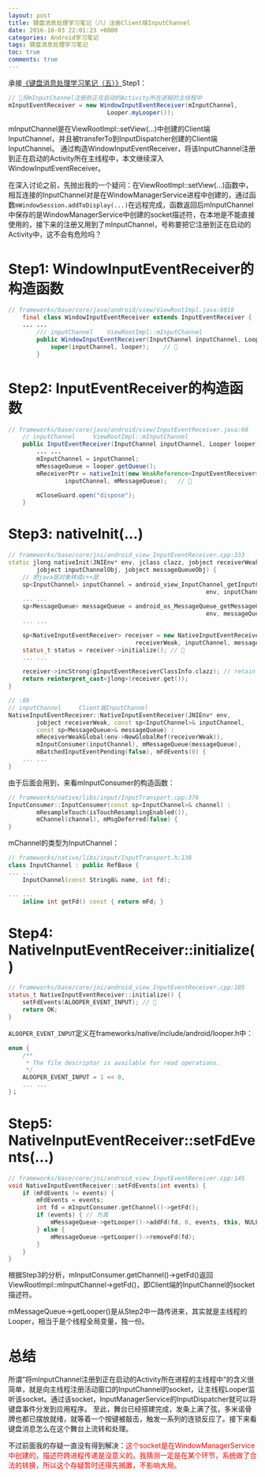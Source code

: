 ```yaml
---
layout: post
title: 键盘消息处理学习笔记（八）注册Client端InputChannel
date: 2016-10-03 22:01:23 +0800
categories: Android学习笔记
tags: 键盘消息处理学习笔记
toc: true
comments: true
---
```

承接[《键盘消息处理学习笔记（五）》](http://palanceli.com/2016/10/02/2016/1002KeyboardLearning5/)Step1：
``` java
// 🏁将mInputChannel注册到正在启动的Activity所在进程的主线程中
mInputEventReceiver = new WindowInputEventReceiver(mInputChannel,
                            Looper.myLooper());
```
mInputChannel是在ViewRootImpl::setView(...)中创建的Client端InputChannel，并且被transferTo到InputDispatcher创建的Client端InputChannel。
通过构造WindowInputEventReceiver，将该InputChannel注册到正在启动的Activity所在主线程中，本文继续深入WindowInputEventReceiver。

在深入讨论之前，先抛出我的一个疑问：在ViewRootImpl::setView(...)函数中，相互连接的InputChannel对是在WindowManagerService进程中创建的，通过函数`mWindowSession.addToDisplay(...)`在远程完成，函数返回后mInputChannel中保存的是WindowManagerService中创建的socket描述符，在本地是不能直接使用的，接下来的注册又用到了mInputChannel，号称要把它注册到正在启动的Activity中，这不会有危险吗？
<!-- more -->

# Step1: WindowInputEventReceiver的构造函数
``` java
// frameworks/base/core/java/android/view/ViewRootImpl.java:6018
    final class WindowInputEventReceiver extends InputEventReceiver {
    ... ...
        /// inputChannel    ViewRootImpl::mInputChannel
        public WindowInputEventReceiver(InputChannel inputChannel, Looper looper) {
            super(inputChannel, looper);    // 🏁
        }
```

# Step2: InputEventReceiver的构造函数
``` java
// frameworks/base/core/java/android/view/InputEventReceiver.java:60
    // inputChannel     ViewRootImpl::mInputChannel
    public InputEventReceiver(InputChannel inputChannel, Looper looper) {
        ... ...
        mInputChannel = inputChannel;
        mMessageQueue = looper.getQueue();
        mReceiverPtr = nativeInit(new WeakReference<InputEventReceiver>(this),
                inputChannel, mMessageQueue);   // 🏁

        mCloseGuard.open("dispose");
    }
```

# Step3: nativeInit(...)
``` c++
// frameworks/base/core/jni/android_view_InputEventReceiver.cpp:333
static jlong nativeInit(JNIEnv* env, jclass clazz, jobject receiverWeak,
        jobject inputChannelObj, jobject messageQueueObj) {
    // 把java层对象转成c++层
    sp<InputChannel> inputChannel = android_view_InputChannel_getInputChannel(
                                                        env, inputChannelObj);
    ... ...
    sp<MessageQueue> messageQueue = android_os_MessageQueue_getMessageQueue(
                                                        env, messageQueueObj);
    ... ...

    sp<NativeInputEventReceiver> receiver = new NativeInputEventReceiver(env,
                                    receiverWeak, inputChannel, messageQueue);
    status_t status = receiver->initialize(); // 🏁
    ... ...

    receiver->incStrong(gInputEventReceiverClassInfo.clazz); // retain a reference for the object
    return reinterpret_cast<jlong>(receiver.get());
}

// :89
// inputChannel     Client端InputChannel
NativeInputEventReceiver::NativeInputEventReceiver(JNIEnv* env,
        jobject receiverWeak, const sp<InputChannel>& inputChannel,
        const sp<MessageQueue>& messageQueue) :
        mReceiverWeakGlobal(env->NewGlobalRef(receiverWeak)),
        mInputConsumer(inputChannel), mMessageQueue(messageQueue),
        mBatchedInputEventPending(false), mFdEvents(0) {
    ... ...
}
```
由于后面会用到，来看mInputConsumer的构造函数：
``` c++
// frameworks/native/libs/input/InputTransport.cpp:376
InputConsumer::InputConsumer(const sp<InputChannel>& channel) :
        mResampleTouch(isTouchResamplingEnabled()),
        mChannel(channel), mMsgDeferred(false) {
}
```
mChannel的类型为InputChannel：
``` c++
// frameworks/native/libs/input/InputTransport.h:138
class InputChannel : public RefBase {
... ...
    InputChannel(const String8& name, int fd);

... ...
    inline int getFd() const { return mFd; }
```

# Step4: NativeInputEventReceiver::initialize()
``` c++
// frameworks/base/core/jni/android_view_InputEventReceiver.cpp:105
status_t NativeInputEventReceiver::initialize() {
    setFdEvents(ALOOPER_EVENT_INPUT); // 🏁
    return OK;
}
```
`ALOOPER_EVENT_INPUT`定义在frameworks/native/include/android/looper.h中：
``` c++
enum {
    /**
     * The file descriptor is available for read operations.
     */
    ALOOPER_EVENT_INPUT = 1 << 0,
    ... ...
}；
```

# Step5: NativeInputEventReceiver::setFdEvents(...)
``` c++
// frameworks/base/core/jni/android_view_InputEventReceiver.cpp:145
void NativeInputEventReceiver::setFdEvents(int events) {
    if (mFdEvents != events) {
        mFdEvents = events;
        int fd = mInputConsumer.getChannel()->getFd();
        if (events) { // 为真
            mMessageQueue->getLooper()->addFd(fd, 0, events, this, NULL);
        } else {
            mMessageQueue->getLooper()->removeFd(fd);
        }
    }
}
```
根据Step3的分析，mInputConsumer.getChannel()->getFd()返回ViewRootImpl::mInputChannel->getFd()，即Client端的InputChannel的socket描述符。

mMessageQueue->getLooper()是从Step2中一路传进来，其实就是主线程的Looper，相当于是个线程全局变量，独一份。

# 总结
所谓“将mInputChannel注册到正在启动的Activity所在进程的主线程中”的含义很简单，就是向主线程注册活动窗口的InputChannel的socket，让主线程Looper监听该socket。通过该socket，InputManagerService的InputDispatcher就可以将键盘事件分发到应用程序。
至此，舞台已经搭建完成，发条上满了弦，多米诺骨牌也都已摆放就绪，就等着一个按键被敲击，触发一系列的连锁反应了。接下来看键盘消息怎么在这个舞台上流转和处理。

不过前面我的存疑一直没有得到解决：<font color='red'>这个socket是在WindowManagerService中创建的，描述符跨进程传递是没意义的。我猜测一定是在某个环节，系统做了合法的转换，所以这个存疑暂时还得先搁置，不影响大局。</font>